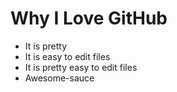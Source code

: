 # Why I Love GitHub

* It is pretty
* It is easy to edit files
* It is pretty easy to edit files
* Awesome-sauce